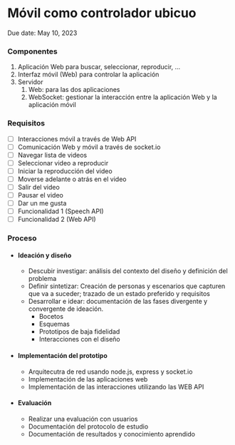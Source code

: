 # Móvil como controlador ubicuo
Due date: May 10, 2023

### Componentes

1. Aplicación Web para buscar, seleccionar, reproducir, …
2. Interfaz móvil (Web) para controlar la aplicación
3. Servidor
    1. Web: para las dos aplicaciones
    2. WebSocket: gestionar la interacción entre la aplicación Web y la aplicación móvil

### Requisitos

- [ ]  Interacciones móvil a través de Web API
- [ ]  Comunicación Web y móvil a través de socket.io
- [ ]  Navegar lista de videos
- [ ]  Seleccionar video a reproducir
- [ ]  Iniciar la reproducción del video
- [ ]  Moverse adelante o atrás en el video
- [ ]  Salir del video
- [ ]  Pausar el video
- [ ]  Dar un me gusta
- [ ]  Funcionalidad 1 (Speech API)
- [ ]  Funcionalidad 2 (Web API)

### Proceso

- #### Ideación y diseño
    - Descubir investigar: análisis del contexto del diseño y definición del problema
    - Definir sintetizar: Creación de personas y escenarios que capturen que va a suceder; trazado de un estado preferido y requisitos
    - Desarrollar e idear: documentación de las fases divergente y convergente de ideación.
        - Bocetos
        - Esquemas
        - Prototipos de baja fidelidad
        - Interacciones con el diseño
- #### Implementación del prototipo
    - Arquitecutra de red usando node.js, express y socket.io
    - Implementación de las aplicaciones web
    - Implementación de las interacciones utilizando las WEB API
- #### Evaluación
    - Realizar una evaluación con usuarios
    - Documentación del protocolo de estudio
    - Documentación de resultados y conocimiento aprendido
